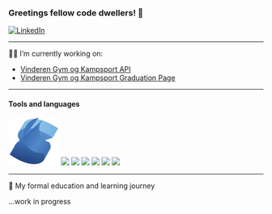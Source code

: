 ### Greetings fellow code dwellers! 👋

[![LinkedIn](https://img.shields.io/badge/LinkedIn-blue?style=flat-square&logo=linkedin)](https://www.linkedin.com/in/huy-xuan-nguyen-299717212/)

---

🔭👯 I’m currently working on:

- [Vinderen Gym og Kampsport API](https://github.com/Hustlenut/VinderenApi)
- [Vinderen Gym og Kampsport Graduation Page](https://github.com/Hustlenut/vinderengymgrad)

---

#### Tools and languages

<div>
  <img src="/icons/solidstart.svg"
  <img src="https://img.icons8.com/color/48/java-coffee-cup-logo--v1.png">
  <img src="https://img.icons8.com/color/48/c-sharp-logo-2.png">
  <img src="https://img.icons8.com/color/48/typescript.png">
  <img src="https://img.icons8.com/external-others-amoghdesign/48/external-react-native-soleicons-fill-vol-1-others-amoghdesign.png">
  <img src="https://img.icons8.com/color/48/net-framework.png">
  <img src="https://img.icons8.com/color/48/docker.png">
  <img src="https://img.icons8.com/nolan/64/unity.png">
</div>

---

🌱 My formal education and learning journey

...work in progress

<!--
**Hustlenut/Hustlenut** is a ✨ _special_ ✨ repository because its `README.md` (this file) appears on your GitHub profile.

Here are some ideas to get you started:

- 🔭 I’m currently working on ...
- 🌱 I’m currently learning ...
- 👯 I’m looking to collaborate on ...
- 🤔 I’m looking for help with ...
- 💬 Ask me about ...
- 📫 How to reach me: ...
- 😄 Pronouns: ...
- ⚡ Fun fact: ...
-->

